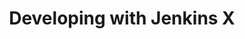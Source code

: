 ---
title: "Developing with Jenkins X"
linkTitle: "Developing"
weight: 6
description: >
  How to work on your source code that has been added to Jenkins X
---